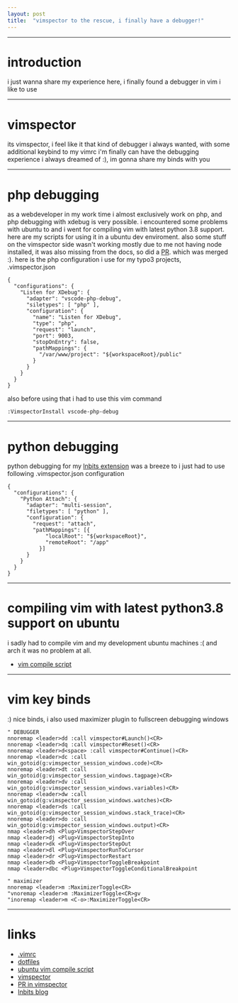 ```yaml
---
layout: post
title:  "vimspector to the rescue, i finally have a debugger!"
---
```

---

introduction
============
i just wanna share my experience here, i finally found a debugger in vim i like to use

---

vimspector
=============
its vimspector, i feel like it that kind of debugger i always wanted, with some additional keybind to my vimrc
i'm finally can have the debugging experience i always dreamed of :), im gonna share my binds with you

---

php debugging
=============
as a webdeveloper in my work time i almost exclusively work on php, and php debugging with xdebug is very possible.
i encountered some problems with ubuntu to and i went for compiling vim with latest python 3.8 support. here are my
scripts for using it in a ubuntu dev enviroment. also some stuff on the vimspector side wasn't working mostly due to
me not having node installed, it was also missing from the docs, so did a [PR](https://github.com/puremourning/vimspector/commit/c03d8f9ee137bbf2727ffdb37b8f942c97989638). which was merged :).
here is the php configuration i use for my typo3 projects, .vimspector.json
```
{
  "configurations": {
    "Listen for XDebug": {
      "adapter": "vscode-php-debug",
      "siletypes": [ "php" ],
      "configuration": {
        "name": "Listen for XDebug",
        "type": "php",
        "request": "launch",
        "port": 9003,
        "stopOnEntry": false,
        "pathMappings": {
          "/var/www/project": "${workspaceRoot}/public"
        }
      }
    }
  }
}

```
also before using that i had to use this vim command
```
:VimspectorInstall vscode-php-debug
```

---

python debugging
=============
python debugging for my [lnbits extension]() was a breeze to i just had to use following .vimspector.json configuration
```
{
  "configurations": {
    "Python Attach": {
      "adapter": "multi-session",
      "filetypes": [ "python" ],
      "configuration": {
        "request": "attach",
        "pathMappings": [{
            "localRoot": "${workspaceRoot}",
            "remoteRoot": "/app"
          }]
      }
    }
  }
}
```

---

compiling vim with latest python3.8 support on ubuntu
=====================================================
i sadly had to compile vim and my development ubuntu machines :( and arch it was no problem at all.
* [vim compile script](https://github.com/dni/scripts/blob/main/server/ubuntu/devtools.sh#L9)

---

vim key binds
=========
:) nice binds, i also used maximizer plugin to fullscreen debugging windows
```
" DEBUGGER
nnoremap <leader>dd :call vimspector#Launch()<CR>
nnoremap <leader>dq :call vimspector#Reset()<CR>
nnoremap <leader>d<space> :call vimspector#Continue()<CR>
nnoremap <leader>dc :call win_gotoid(g:vimspector_session_windows.code)<CR>
nnoremap <leader>dt :call win_gotoid(g:vimspector_session_windows.tagpage)<CR>
nnoremap <leader>dv :call win_gotoid(g:vimspector_session_windows.variables)<CR>
nnoremap <leader>dw :call win_gotoid(g:vimspector_session_windows.watches)<CR>
nnoremap <leader>ds :call win_gotoid(g:vimspector_session_windows.stack_trace)<CR>
nnoremap <leader>do :call win_gotoid(g:vimspector_session_windows.output)<CR>
nmap <leader>dh <Plug>VimspectorStepOver
nmap <leader>dj <Plug>VimspectorStepInto
nmap <leader>dk <Plug>VimspectorStepOut
nmap <leader>dl <Plug>VimspectorRunToCursor
nmap <leader>dr <Plug>VimspectorRestart
nmap <leader>db <Plug>VimspectorToggleBreakpoint
nmap <leader>dbc <Plug>VimspectorToggleConditionalBreakpoint

" maximizer
nnoremap <leader>m :MaximizerToggle<CR>
"vnoremap <leader>m :MaximizerToggle<CR>gv
"inoremap <leader>m <C-o>:MaximizerToggle<CR>

```

---

links
=====

* [.vimrc](https://github.com/dni/.dotfiles/blob/main/vim/.vimrc)
* [dotfiles](https://github.com/dni/.dotfiles)
* [ubuntu vim compile script](https://github.com/dni/scripts/blob/main/server/ubuntu/devtools.sh#L9)
* [vimspector](https://github.com/puremourning/vimspector)
* [PR in vimspector](https://github.com/puremourning/vimspector/commit/c03d8f9ee137bbf2727ffdb37b8f942c97989638)
* [lnbits blog](https://blog.dnilabs.com/2022/01/21/bitcoin-lightning-lnbits-sendmail-extension.html)
